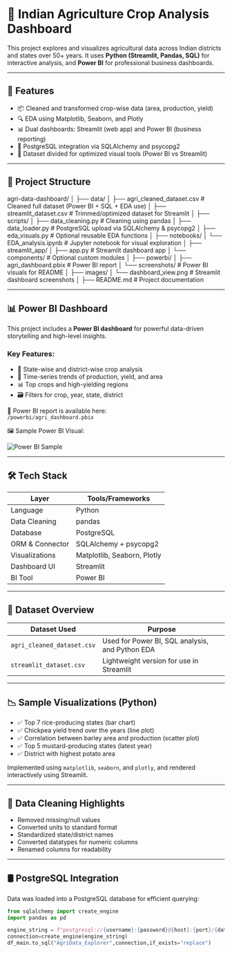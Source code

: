 # 🌾 Indian Agriculture Crop Analysis Dashboard

This project explores and visualizes agricultural data across Indian districts and states over 50+ years. It uses **Python (Streamlit, Pandas, SQL)** for interactive analysis, and **Power BI** for professional business dashboards.

---

## 🚀 Features

- 📦 Cleaned and transformed crop-wise data (area, production, yield)
- 🔍 EDA using Matplotlib, Seaborn, and Plotly
- 📊 Dual dashboards: Streamlit (web app) and Power BI (business reporting)
- 🔗 PostgreSQL integration via SQLAlchemy and psycopg2
- 📁 Dataset divided for optimized visual tools (Power BI vs Streamlit)

---

## 🧱 Project Structure

agri-data-dashboard/
│
├── data/
│ ├── agri_cleaned_dataset.csv # Cleaned full dataset (Power BI + SQL + EDA use)
│ ├── streamlit_dataset.csv # Trimmed/optimized dataset for Streamlit
│
├── scripts/
│ ├── data_cleaning.py # Cleaning using pandas
│ ├── data_loader.py # PostgreSQL upload via SQLAlchemy & psycopg2
│ ├── eda_visuals.py # Optional reusable EDA functions
│
├── notebooks/
│ └── EDA_analysis.ipynb # Jupyter notebook for visual exploration
│
├── streamlit_app/
│ ├── app.py # Streamlit dashboard app
│ └── components/ # Optional custom modules
│
├── powerbi/
│ ├── agri_dashboard.pbix # Power BI report
│ └── screenshots/ # Power BI visuals for README
│
├── images/
│ └── dashboard_view.png # Streamlit dashboard screenshots
│
├── README.md # Project documentation


---

## 📊 Power BI Dashboard

This project includes a **Power BI dashboard** for powerful data-driven storytelling and high-level insights.

### Key Features:
- 📌 State-wise and district-wise crop analysis
- 🔄 Time-series trends of production, yield, and area
- 📊 Top crops and high-yielding regions
- 🗃️ Filters for crop, year, state, district

📁 Power BI report is available here:  
`/powerbi/agri_dashboard.pbix`

🖼️ Sample Power BI Visual:

![Power BI Sample](powerbi/screenshots/powerbi_screenshot1.png)

---

## 🛠️ Tech Stack

| Layer              | Tools/Frameworks |
|-------------------|------------------|
| Language           | Python           |
| Data Cleaning      | pandas           |
| Database           | PostgreSQL       |
| ORM & Connector    | SQLAlchemy + psycopg2 |
| Visualizations     | Matplotlib, Seaborn, Plotly |
| Dashboard UI       | Streamlit        |
| BI Tool            | Power BI         |

---

## 📄 Dataset Overview

| Dataset Used | Purpose                                |
|--------------|----------------------------------------|
| `agri_cleaned_dataset.csv` | Used for Power BI, SQL analysis, and Python EDA |
| `streamlit_dataset.csv`     | Lightweight version for use in Streamlit         |

---

## 📉 Sample Visualizations (Python)

- ✅ Top 7 rice-producing states (bar chart)
- ✅ Chickpea yield trend over the years (line plot)
- ✅ Correlation between barley area and production (scatter plot)
- ✅ Top 5 mustard-producing states (latest year)
- ✅ District with highest potato area

Implemented using `matplotlib`, `seaborn`, and `plotly`, and rendered interactively using Streamlit.

---

## 🧹 Data Cleaning Highlights

- Removed missing/null values
- Converted units to standard format
- Standardized state/district names
- Converted datatypes for numeric columns
- Renamed columns for readability

---

## 🛢️ PostgreSQL Integration

Data was loaded into a PostgreSQL database for efficient querying:

```python
from sqlalchemy import create_engine
import pandas as pd

engine_string = f"postgresql://{username}:{password}@{host}:{port}/{database}"
connection=create_engine(engine_string)
df_main.to_sql("AgriData_Explorer",connection,if_exists="replace")
